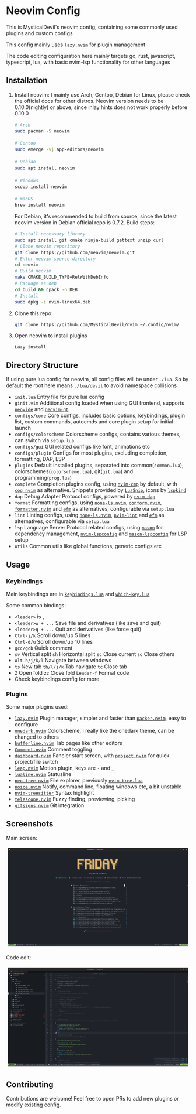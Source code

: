 # Neovim Config

This is MysticalDevil's neovim config, containing some commonly used plugins and custom configs

This config mainly uses [`lazy.nvim`](https://github.com/folke/lazy.nvim) for plugin management

The code editing configuration here mainly targets go, rust, javascript, typescript, lua, with basic nvim-lsp functionality for other languages

## Installation

1. Install neovim:
   I mainly use Arch, Gentoo, Debian for Linux, please check the official docs for other distros. Neovim version needs to be 0.10.0(nightly) or above, since inlay hints does not work properly before 0.10.0

   ```bash
   # Arch
   sudo pacman -S neovim

   # Gentoo
   sudo emerge -vj app-editors/neovim

   # Debian
   sudo apt install neovim

   # Windows
   scoop install neovim

   # macOS
   brew install neovim
   ```

   For Debian, it's recommended to build from source, since the latest neovim version in Debian official repo is 0.7.2. Build steps:

   ```bash
   # Install necessary library
   sudo apt install git cmake ninja-build gettext unzip curl
   # Clone neovim repository
   git clone https://github.com/neovim/neovim.git
   # Enter neovim source directory
   cd neovim
   # Build neovim
   make CMAKE_BUILD_TYPE=RelWithDebInfo
   # Package as deb
   cd build && cpack -G DEB
   # Install
   sudo dpkg -i nvim-linux64.deb
   ```

2. Clone this repo:

   ```bash
   git clone https://github.com/MysticalDevil/nvim ~/.config/nvim/
   ```

3. Open neovim to install plugins

   ```vim
   Lazy install
   ```

## Directory Structure

If using pure lua config for neovim, all config files will be under `./lua`. So by default the root here means `./lua/devil` to avoid namespace collisions

- `init.lua` Entry file for pure lua config
- `ginit.vim` Additional config loaded when using GUI frontend, supports [`neovide`](https://github.com/neovide/neovide) and [`neovim-qt`](https://github.com/equalsraf/neovim-qt)
- `configs/core` Core configs, includes basic options, keybindings, plugin list, custom commands, autocmds and core plugin setup for initial launch
- `configs/colorscheme` Colorscheme configs, contains various themes, can switch via `setup.lua`
- `configs/gui` GUI related configs like font, animations etc
- `configs/plugin` Configs for most plugins, excluding completion, formatting, DAP, LSP
- `plugins` Default installed plugins, separated into common(`common.lua`), colorschemes(`colorscheme.lua`), git(`git.lua`) and programming(`prog.lua`)
- `complete` Completion plugins config, using [`nvim-cmp`](https://github.com/hrsh7th/nvim-cmp) by default, with [`coq_nvim`](https://github.com/ms-jpq/coq_nvim) as alternative. Snippets provided by [`LuaSnip`](https://github.com/L3MON4D3/LuaSnip), icons by [`lspkind`](https://github.com/onsails/lspkind.nvim)
- `dap` Debug Adapter Protocol configs, powered by [`nvim-dap`](https://github.com/mfussenegger/nvim-dap)
- `format` Formatting configs, using [`none-ls.nvim`](https://github.com/nvimtools/none-ls.nvim), [`conform.nvim`](https://github.com/stevearc/conform.nvim), [`formatter.nvim`](https://github.com/mhartington/formatter.nvim) and [`efm`](https://github.com/mattn/efm-langserver) as alternatives, configurable via `setup.lua`
- `lint` Linting configs, using [`none-ls.nvim`](https://github.com/mfussenegger/none-ls.nvim), [`nvim-lint`](https://github.com/mfussenegger/nvim-lint) and [`efm`](https://github.com/mattn/efm-langserver) as alternatives, configurable via `setup.lua`
- `lsp` Language Server Protocol related configs, using [`mason`](https://github.com/williamboman/mason.nvim) for dependency management, [`nvim-lspconfig`](https://github.com/neovim/nvim-lspconfig) and [`mason-lspconfig`](https://github.com/williamboman/mason-lspconfig.nvim) for LSP setup
- `utils` Common utils like global functions, generic configs etc

## Usage

### Keybindings

Main keybindings are in [`keybindings.lua`](./lua/devil/configs/core/keybindings.lua) and [`which-key.lua`](./lua/devil/configs/plugin/whick-key.lua)

Some common bindings:

- `<leader>` is `,`
- `<leader>w + ...` Save file and derivatives (like save and quit)
- `<leader>q + ...` Quit and derivatives (like force quit)
- `Ctrl-j/k` Scroll down/up 5 lines
- `Ctrl-d/u` Scroll down/up 10 lines
- `gcc/gcb` Quick comment
- `sv` Vertical split `sh` Horizontal split `sc` Close current `so` Close others
- `Alt-h/j/k/l` Navigate between windows
- `ts` New tab `th/l/j/k` Tab navigate `tc` Close tab
- `Z` Open fold `zz` Close fold `Leader-f` Format code
- Check keybindings config for more

### Plugins

Some major plugins used:

- [`lazy.nvim`](https://github.com/folke/lazy.nvim) Plugin manager, simpler and faster than [`packer.nvim`](https://github.com/wbthomason/packer.nvim), easy to configure
- [`onedark.nvim`](https://github.com/navarasu/onedark.nvim) Colorscheme, I really like the onedark theme, can be changed to others
- [`bufferline.nvim`](https://github.com/akinsho/bufferline.nvim) Tab pages like other editors
- [`Comment.nvim`](`https://github.com/numToStr/Comment.nvim`) Comment toggling
- [`dashboard-nvim`](https://github.com/glepnir/dashboard-nvim) Fancier start screen, with [`project.nvim`](https://github.com/ahmedkhalf/project.nvim) for quick project/file switch
- [`leap.nvim`](https://github.com/ggandor/leap.nvim) Motion plugin, keys are `-` and `_`
- [`lualine.nvim`](https://github.com/nvim-lualine/lualine.nvim) Statusline
- [`neo-tree.nvim`](https://github.com/nvim-neo-tree/neo-tree.nvim) File explorer, previously [`nvim-tree.lua`](https://github.com/nvim-tree/nvim-tree.lua)
- [`noice.nvim`](https://github.com/folke/noice.nvim) Notify, command line, floating windows etc, a bit unstable
- [`nvim-treesitter`](https://github.com/nvim-treesitter/nvim-treesitter) Syntax highlight
- [`telescope.nvim`](https://github.com/nvim-telescope/telescope.nvim) Fuzzy finding, previewing, picking
- [`gitsigns.nvim`](https://github.com/lewis6991/gitsigns.nvim) Git integration

## Screenshots

Main screen:

![main-screen](./assets/main-screen.png)

Code edit:

![code-edit](./assets/code-edit.png)

## Contributing

Contributions are welcome! Feel free to open PRs to add new plugins or modify existing config.
